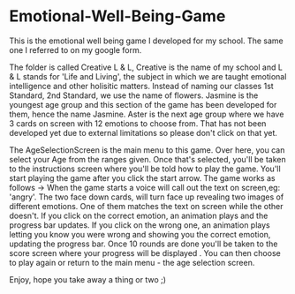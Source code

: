 # Emotional-Well-Being-Game
This is the emotional well being game I developed for my school. The same one I referred to on my google form.


The folder is called Creative L & L, Creative is the name of my school and L & L stands for 'Life and Living', the subject in which we are taught emotional intelligence and other holisitic matters. Instead of naming our classes 1st Standard, 2nd Standard, we use the name of flowers. Jasmine is the youngest age group and this section of the game has been developed for them, hence the name Jasmine. Aster is the next age group where we have 3 cards on screen with 12 emotions to choose from. That has not been developed yet due to external limitations so please don't click on that yet.

The AgeSelectionScreen is the main menu to this game. Over here, you can select your Age from the ranges given. 
Once that's selected, you'll be taken to the instructions screen where you'll be told how to play the game. You'll start playing the game after you click the start arrow.
The game works as follows -> When the game starts a voice will call out the text on screen,eg: 'angry'. The two face down cards, will turn face up revealing two images of different emotions. One of them matches the text on screen while the other doesn't. If you click on the correct emotion, an animation plays and the progress bar updates. If you click on the wrong one, an animation plays letting you know you were wrong and showing you the correct emotion, updating the progress bar. Once 10 rounds are done you'll be taken to the score screen where your progress will be displayed . You can then choose to play again or return to the main menu - the age selection screen.

Enjoy, hope you take away a thing or two ;)
